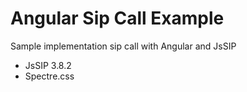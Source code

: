 # Angular Sip Call Example
Sample implementation sip call with Angular and JsSIP
* JsSIP 3.8.2
* Spectre.css